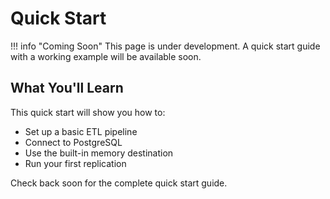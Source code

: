 # Quick Start

!!! info "Coming Soon"
    This page is under development. A quick start guide with a working example will be available soon.

## What You'll Learn

This quick start will show you how to:
- Set up a basic ETL pipeline
- Connect to PostgreSQL
- Use the built-in memory destination
- Run your first replication

Check back soon for the complete quick start guide.